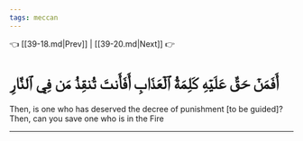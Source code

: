 ```yaml
---
tags: meccan
---
```


👈 [[39-18.md|Prev]] | [[39-20.md|Next]] 👉

# أَفَمَنۡ حَقَّ عَلَيۡهِ كَلِمَةُ ٱلۡعَذَابِ أَفَأَنتَ تُنقِذُ مَن فِي ٱلنَّارِ

Then, is one who has deserved the decree of punishment [to be guided]? Then, can you save one who is in the Fire

---

